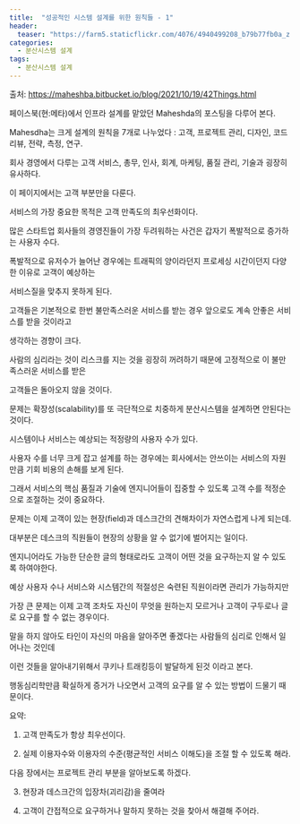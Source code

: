 ```yaml
---
title:  "성공적인 시스템 설계를 위한 원칙들 - 1"
header:
  teaser: "https://farm5.staticflickr.com/4076/4940499208_b79b77fb0a_z.jpg"
categories: 
  - 분산시스템 설계
tags:
  - 분산시스템 설계
---
```


  출처: https://maheshba.bitbucket.io/blog/2021/10/19/42Things.html
  
  페이스북(현:메타)에서 인프라 설계를 맡았던 Maheshda의 포스팅을 다루어 본다.
  
  Mahesdha는 크게 설계의 원칙을 7개로 나누었다 : 고객, 프로젝트 관리, 디자인, 코드 리뷰, 전략, 측정, 연구.
  
  회사 경영에서 다루는 고객 서비스, 총무, 인사, 회계, 마케팅, 품질 관리, 기술과 굉장히 유사하다.
  
  이 페이지에서는 고객 부분만을 다룬다.
  
  서비스의 가장 중요한 목적은 고객 만족도의 최우선화이다.
  
  많은 스타트업 회사들의 경영진들이 가장 두려워하는 사건은 갑자기 폭발적으로 증가하는 사용자 수다.
  
  폭발적으로 유저수가 늘어난 경우에는 트래픽의 양이라던지 프로세싱 시간이던지 다양한 이유로 고객이 예상하는
  
  서비스질을 맞추지 못하게 된다.
  
  고객들은 기본적으로 한번 불만족스러운 서비스를 받는 경우 앞으로도 계속 안좋은 서비스를 받을 것이라고
  
  생각하는 경향이 크다.
  
  사람의 심리라는 것이 리스크를 지는 것을 굉장히 꺼려하기 때문에 고정적으로 이 불만족스러운 서비스를 받은
  
  고객들은 돌아오지 않을 것이다.
  
  문제는 확장성(scalability)를 또 극단적으로 치중하게 분산시스템을 설계하면 안된다는 것이다.
  
  시스템이나 서비스는 예상되는 적정량의 사용자 수가 있다.
  
  사용자 수를 너무 크게 잡고 설계를 하는 경우에는 회사에서는 안쓰이는 서비스의 자원만큼 기회 비용의 손해를 보게 된다.
  
  그래서 서비스의 핵심 품질과 기술에 엔지니어들이 집중할 수 있도록 고객 수를 적정순으로 조절하는 것이 중요하다.
  
  문제는 이제 고객이 있는 현장(field)과 데스크간의 견해차이가 자연스럽게 나게 되는데.
  
  대부분은 데스크의 직원들이 현장의 상황을 알 수 없기에 벌어지는 일이다.
  
  엔지니어라도 가능한 단순한 글의 형태로라도 고객이 어떤 것을 요구하는지 알 수 있도록 하여야한다.
  
  예상 사용자 수나 서비스와 시스템간의 적절성은 숙련된 직원이라면 관리가 가능하지만
  
  가장 큰 문제는 이제 고객 조차도 자신이 무엇을 원하는지 모르거나 고객이 구두로나 글로 요구를 할 수 없는 경우이다.
  
  말을 하지 않아도 타인이 자신의 마음을 알아주면 좋겠다는 사람들의 심리로 인해서 일어나는 것인데
  
  이런 것들을 알아내기위해서 쿠키나 트래킹등이 발달하게 된것 이라고 본다.
  
  행동심리학만큼 확실하게 증거가 나오면서 고객의 요구를 알 수 있는 방법이 드물기 때문이다.
  
  요약:
  
  1. 고객 만족도가 항상 최우선이다.
  
  2. 실제 이용자수와 이용자의 수준(평균적인 서비스 이해도)을 조절 할 수 있도록 해라.
  
  다음 장에서는 프로젝트 관리 부분을 알아보도록 하겠다.
  
  3. 현장과 데스크간의 입장차(괴리감)을 줄여라

  4. 고객이 간접적으로 요구하거나 말하지 못하는 것을 찾아서 해결해 주어라.
 
 
[^posts]: Footnote test.
